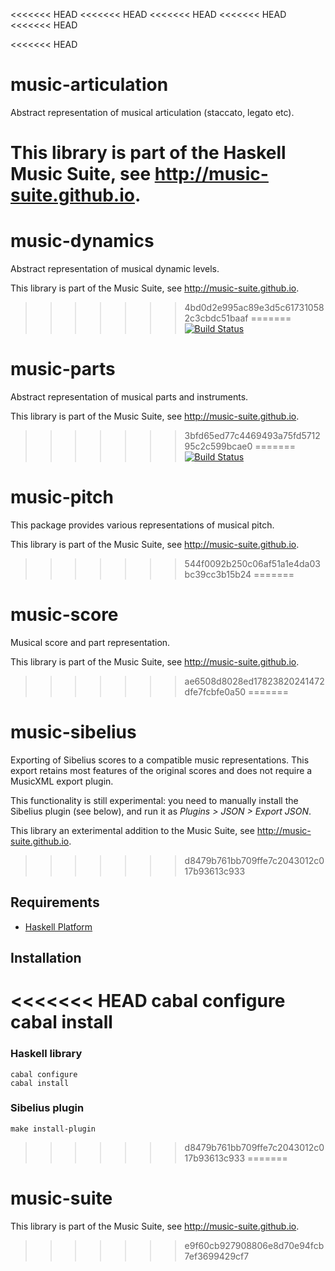 <<<<<<< HEAD
<<<<<<< HEAD
<<<<<<< HEAD
<<<<<<< HEAD
<<<<<<< HEAD

<<<<<<< HEAD
# music-articulation

Abstract representation of musical articulation (staccato, legato etc).

This library is part of the Haskell Music Suite, see <http://music-suite.github.io>.
=======
# music-dynamics

Abstract representation of musical dynamic levels.

This library is part of the Music Suite, see <http://music-suite.github.io>.
>>>>>>> 4bd0d2e995ac89e3d5c617310582c3cbdc51baaf
=======
[![Build Status](https://travis-ci.org/music-suite/music-parts.png)](https://travis-ci.org/music-suite/music-parts)

# music-parts

Abstract representation of musical parts and instruments.

This library is part of the Music Suite, see <http://music-suite.github.io>.
>>>>>>> 3bfd65ed77c4469493a75fd571295c2c599bcae0
=======
[![Build Status](https://travis-ci.org/music-suite/music-pitch.png)](https://travis-ci.org/music-suite/music-pitch)

# music-pitch

This package provides various representations of musical pitch.

This library is part of the Music Suite, see <http://music-suite.github.io>.
>>>>>>> 544f0092b250c06af51a1e4da03bc39cc3b15b24
=======

# music-score

Musical score and part representation.

This library is part of the Music Suite, see <http://music-suite.github.io>.
>>>>>>> ae6508d8028ed17823820241472dfe7fcbfe0a50
=======

# music-sibelius

Exporting of Sibelius scores to a compatible music representations. This export retains most features of the original scores and does not require a MusicXML export plugin.

This functionality is still experimental: you need to manually install the Sibelius plugin (see below), and run it as *Plugins > JSON > Export JSON*.

This library an exterimental addition to the Music Suite, see <http://music-suite.github.io>.
>>>>>>> d8479b761bb709ffe7c2043012c017b93613c933

## Requirements

* [Haskell Platform](http://www.haskell.org/platform)

## Installation

<<<<<<< HEAD
    cabal configure
    cabal install
=======
### Haskell library 

    cabal configure
    cabal install

### Sibelius plugin 

    make install-plugin
>>>>>>> d8479b761bb709ffe7c2043012c017b93613c933
=======

# music-suite

This library is part of the Music Suite, see <http://music-suite.github.io>.
>>>>>>> e9f60cb927908806e8d70e94fcb7ef3699429cf7
